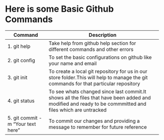 # Here is some Basic Github Commands

|          Command            | Description                                                                |
| --------------------------  | -------------------------------------------------------------------------- |
|1. git help                  | Take help from github help section for different commands and other errors |
|2. git config                | To set the basic configurations on github like your name and email         |
|3. git init                  | To create a local git repository for us in our store folder.This will help to manage the git commands for that particular repository |
|4. git status                | To see whats changed since last commit.It shows all the files that have been added and modified and ready to be commmitted and files which are                                   untracked |
|5. git commit -m “Your text here”  | To commit our changes and providing a message to remember for future reference  |
